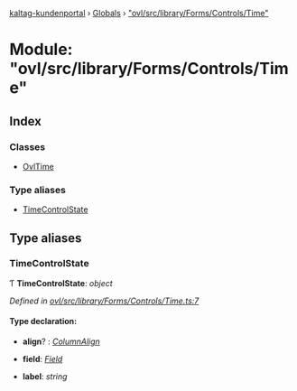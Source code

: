 [kaltag-kundenportal](../README.md) › [Globals](../globals.md) › ["ovl/src/library/Forms/Controls/Time"](_ovl_src_library_forms_controls_time_.md)

# Module: "ovl/src/library/Forms/Controls/Time"

## Index

### Classes

* [OvlTime](../classes/_ovl_src_library_forms_controls_time_.ovltime.md)

### Type aliases

* [TimeControlState](_ovl_src_library_forms_controls_time_.md#timecontrolstate)

## Type aliases

###  TimeControlState

Ƭ **TimeControlState**: *object*

*Defined in [ovl/src/library/Forms/Controls/Time.ts:7](https://github.com/fopsdev/ovl/blob/f9b6194/ovl/src/library/Forms/Controls/Time.ts#L7)*

#### Type declaration:

* **align**? : *[ColumnAlign](_ovl_src_library_table_table_.md#columnalign)*

* **field**: *[Field](_ovl_src_library_forms_actions_.md#field)*

* **label**: *string*
